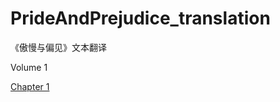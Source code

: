 # PrideAndPrejudice_translation
《傲慢与偏见》文本翻译

Volume 1

  [Chapter 1](https://github.com/sinntalker/PrideAndPrejudice_translation/blob/master/Volume1_chapter1)
